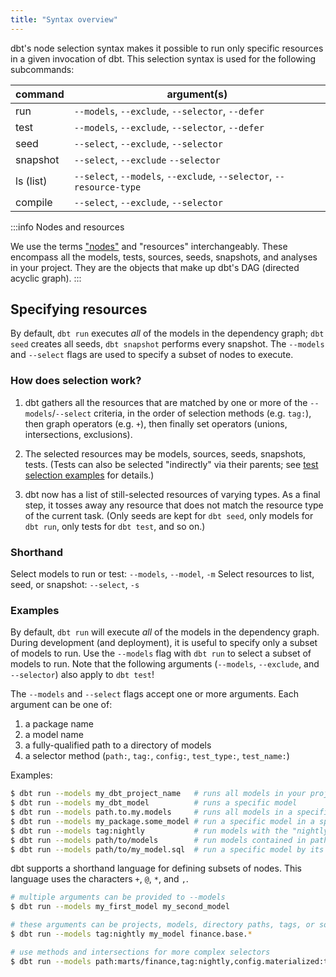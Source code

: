 ```yaml
---
title: "Syntax overview"
---
```


dbt's node selection syntax makes it possible to run only specific resources in a given invocation of dbt. This selection syntax is used for the following subcommands:

| command   | argument(s)                                                          |
| :-------- | -------------------------------------------------------------------- |
| run       | `--models`, `--exclude`, `--selector`, `--defer`                     |
| test      | `--models`, `--exclude`, `--selector`, `--defer`                     |
| seed      | `--select`, `--exclude`, `--selector`                                |
| snapshot  | `--select`, `--exclude`  `--selector`                                |
| ls (list) | `--select`, `--models`, `--exclude`, `--selector`, `--resource-type` |
| compile   | `--select`, `--exclude`, `--selector`                                |

:::info Nodes and resources

We use the terms <a href="https://en.wikipedia.org/wiki/Vertex_(graph_theory)">"nodes"</a> and "resources" interchangeably. These  encompass all the models, tests, sources, seeds, snapshots, and analyses in your project. They are the objects that make up dbt's DAG (directed acyclic graph).
:::

## Specifying resources

By default, `dbt run` executes _all_ of the models in the dependency graph; `dbt seed` creates all seeds, `dbt snapshot` performs every snapshot. The `--models` and `--select` flags are used to specify a subset of nodes to execute.

### How does selection work?

1. dbt gathers all the resources that are matched by one or more of the `--models`/`--select` criteria, in the order of selection methods (e.g. `tag:`), then graph operators (e.g. `+`), then finally set operators (unions, intersections, exclusions).

2. The selected resources may be models, sources, seeds, snapshots, tests. (Tests can also be selected "indirectly" via their parents; see [test selection examples](test-selection-examples) for details.)

3. dbt now has a list of still-selected resources of varying types. As a final step, it tosses away any resource that does not match the resource type of the current task. (Only seeds are kept for `dbt seed`, only models for `dbt run`, only tests for `dbt test`, and so on.)

### Shorthand

Select models to run or test: `--models`, `--model`, `-m`
Select resources to list, seed, or snapshot: `--select`, `-s`

### Examples

By default, `dbt run` will execute _all_ of the models in the dependency graph. During development (and deployment), it is useful to specify only a subset of models to run. Use the `--models` flag with `dbt run` to select a subset of models to run. Note that the following arguments (`--models`, `--exclude`, and `--selector`) also apply to `dbt test`!

The `--models` and `--select` flags accept one or more arguments. Each argument can be one of:

1. a package name
2. a model name
3. a fully-qualified path to a directory of models
4. a selector method (`path:`, `tag:`, `config:`, `test_type:`, `test_name:`)

Examples:
```bash
$ dbt run --models my_dbt_project_name   # runs all models in your project
$ dbt run --models my_dbt_model          # runs a specific model
$ dbt run --models path.to.my.models     # runs all models in a specific directory
$ dbt run --models my_package.some_model # run a specific model in a specific package
$ dbt run --models tag:nightly           # run models with the "nightly" tag
$ dbt run --models path/to/models        # run models contained in path/to/models
$ dbt run --models path/to/my_model.sql  # run a specific model by its path
```

dbt supports a shorthand language for defining subsets of nodes. This language uses the characters `+`, `@`, `*`, and `,`.

```bash
# multiple arguments can be provided to --models
$ dbt run --models my_first_model my_second_model

# these arguments can be projects, models, directory paths, tags, or sources
$ dbt run --models tag:nightly my_model finance.base.*

# use methods and intersections for more complex selectors
$ dbt run --models path:marts/finance,tag:nightly,config.materialized:table
```
